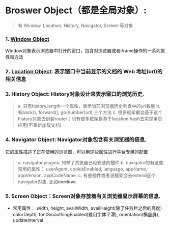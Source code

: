 # Broswer Object（都是全局对象）: 
> 有 Window, Location, History, Navigator, Screen 等对象
### 1. [Window Object](https://github.com/dudulaopo833/JS-Projects/blob/master/BroswerObject_WindowObject.md) 
Window对象表示浏览器中打开的窗口，包含对浏览器或者iframe操作的一系列属性和方法   
 
### 2. [Location Object](https://github.com/dudulaopo833/JS-Projects/blob/master/BroswerObject_WindowObject_LocationObject.md): 表示窗口中当前显示的文档的 Web 地址(url)的相关信息

### 3. History Object: History对象设计来表示窗口的浏览历史.
> a. 只有history.length一个属性，表示当前浏览器历史列表中的url数量
> b. 有back(), forward(), go(number|url) 三个方法
> c. 很多框架都会基于这个history对象去封装router；也有很多框架是基于location.hash去实现单页应用(不重新加载文档)

###  4. Navigator Object: Navigator对象包含有关浏览器的信息.
它的属性描述了正在使用的浏览器，可以用这些属性进行平台专用的配置
> a. navigator.plugins: 列举了浏览器已经安装的插件
> b. navigator的有这些常用的属性： userAgent, cookieEnabled, language, appName, appVersion, appCodeName.
> c. 有些插件或者说框架会去extend这个navigator对象, 比如**cordova**

### 5. Screen Object：Screen对象存放着有关浏览器显示屏幕的信息.
* 常用属性： 
width, height, availWidth, availHeight(除了任务栏之后的高度)
colorDepth, fontSmoothingEnabled(启用字体平滑), orientation(横竖屏), updateInterval
